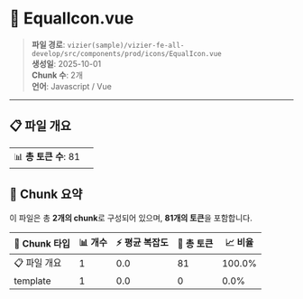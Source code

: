 # 📄 EqualIcon.vue

> **파일 경로**: `vizier(sample)/vizier-fe-all-develop/src/components/prod/icons/EqualIcon.vue`  
> **생성일**: 2025-10-01  
> **Chunk 수**: 2개  
> **언어**: Javascript / Vue
---


## 📋 파일 개요

| | |
|--|--|
| 📊 **총 토큰 수**: 81 |  |






## 🧩 Chunk 요약

이 파일은 총 **2개의 chunk**로 구성되어 있으며, **81개의 토큰**을 포함합니다.

| 🧩 Chunk 타입 | 📊 개수 | ⚡ 평균 복잡도 | 📝 총 토큰 | 📈 비율 |
|---------------|--------|-------------|----------|--------|
| 📋 파일 개요 | 1 | 0.0 | 81 | 100.0% |
| template | 1 | 0.0 | 0 | 0.0% |

